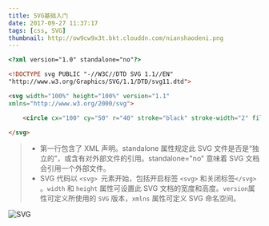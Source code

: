 ```yaml
---
title: SVG基础入门
date: 2017-09-27 11:37:17
tags: [css, SVG]
thumbnail: http://ow9cw9x3t.bkt.clouddn.com/nianshaodeni.png
---
```


```html
<?xml version="1.0" standalone="no"?>

<!DOCTYPE svg PUBLIC "-//W3C//DTD SVG 1.1//EN" 
"http://www.w3.org/Graphics/SVG/1.1/DTD/svg11.dtd">

<svg width="100%" height="100%" version="1.1"
xmlns="http://www.w3.org/2000/svg">

    <circle cx="100" cy="50" r="40" stroke="black" stroke-width="2" fill="red"/>

</svg>
```

> * 第一行包含了 XML 声明。standalone 属性规定此 SVG 文件是否是“独立的”，或含有对外部文件的引用。standalone="no" 意味着 SVG 文档会引用一个外部文件。
> * SVG 代码以 ```<svg> ```元素开始，包括开启标签 ```<svg>``` 和关闭标签```</svg>``` 。```width``` 和 ```height``` 属性可设置此 SVG 文档的宽度和高度。```version```属性可定义所使用的 ```SVG``` 版本，```xmlns``` 属性可定义 SVG 命名空间。

![SVG](http://ow9cw9x3t.bkt.clouddn.com/svg.jpg)
